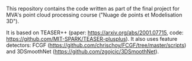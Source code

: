 This repository contains the code written as part of the final project for MVA's point cloud processing course ("Nuage de points et Modelisation 3D").

It is based on TEASER++ (paper: https://arxiv.org/abs/2001.07715, code: https://github.com/MIT-SPARK/TEASER-plusplus). It also uses feature detectors: FCGF (https://github.com/chrischoy/FCGF/tree/master/scripts) and 3DSmoothNet (https://github.com/zgojcic/3DSmoothNet).


